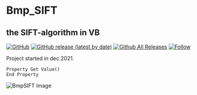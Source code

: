 # Bmp_SIFT  
## the SIFT-algorithm in VB  

[![GitHub](https://img.shields.io/github/license/OlimilO1402/Bmp_SIFT?style=plastic)](https://github.com/OlimilO1402/Bmp_SIFT/blob/master/LICENSE) 
[![GitHub release (latest by date)](https://img.shields.io/github/v/release/OlimilO1402/Bmp_SIFT?style=plastic)](https://github.com/OlimilO1402/Bmp_SIFT/releases/latest)
[![Github All Releases](https://img.shields.io/github/downloads/OlimilO1402/Bmp_SIFT/total.svg)](https://github.com/OlimilO1402/Bmp_SIFT/releases/download/v1.0.0/BmpSIFT_v1.0.0.zip)
[![Follow](https://img.shields.io/github/followers/OlimilO1402.svg?style=social&label=Follow&maxAge=2592000)](https://github.com/OlimilO1402/Bmp_SIFT/watchers)

Project started in dec.2021.  
<AppLongDescription>  


```vba
Property Get Value()
End Property
```

![BmpSIFT Image](Resources/Bmp_SIFT.png "BmpSIFT Image")
